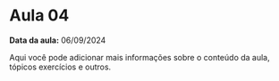 # Aula 04         

**Data da aula:** 06/09/2024

Aqui você pode adicionar mais informações sobre o conteúdo da aula, tópicos exercícios e outros.
